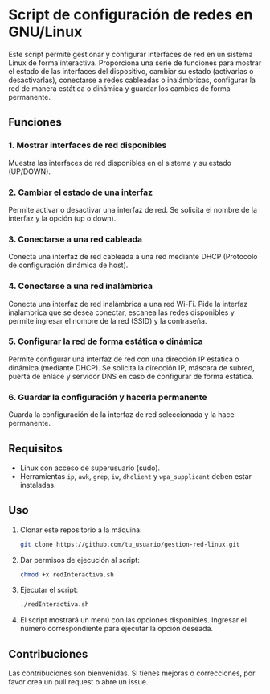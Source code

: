 # Script de configuración de redes en GNU/Linux

Este script permite gestionar y configurar interfaces de red en un sistema Linux de forma interactiva. Proporciona una serie de funciones para mostrar el estado de las interfaces del dispositivo, cambiar su estado (activarlas o desactivarlas), conectarse a redes cableadas o inalámbricas, configurar la red de manera estática o dinámica y guardar los cambios de forma permanente.

## Funciones

### 1. Mostrar interfaces de red disponibles
Muestra las interfaces de red disponibles en el sistema y su estado (UP/DOWN).

### 2. Cambiar el estado de una interfaz
Permite activar o desactivar una interfaz de red. Se solicita el nombre de la interfaz y la opción (up o down).

### 3. Conectarse a una red cableada
Conecta una interfaz de red cableada a una red mediante DHCP (Protocolo de configuración dinámica de host).

### 4. Conectarse a una red inalámbrica
Conecta una interfaz de red inalámbrica a una red Wi-Fi. Pide la interfaz inalámbrica que se desea conectar, escanea las redes disponibles y permite ingresar el nombre de la red (SSID) y la contraseña.

### 5. Configurar la red de forma estática o dinámica
Permite configurar una interfaz de red con una dirección IP estática o dinámica (mediante DHCP). Se solicita la dirección IP, máscara de subred, puerta de enlace y servidor DNS en caso de configurar de forma estática.

### 6. Guardar la configuración y hacerla permanente
Guarda la configuración de la interfaz de red seleccionada y la hace permanente.

## Requisitos

- Linux con acceso de superusuario (sudo).
- Herramientas `ip`, `awk`, `grep`, `iw`, `dhclient` y `wpa_supplicant` deben estar instaladas.

## Uso

1. Clonar este repositorio a la máquina:

    ```bash
    git clone https://github.com/tu_usuario/gestion-red-linux.git
    ```

2. Dar permisos de ejecución al script:

    ```bash
    chmod +x redInteractiva.sh
    ```

3. Ejecutar el script:

    ```bash
    ./redInteractiva.sh
    ```

4. El script mostrará un menú con las opciones disponibles. Ingresar el número correspondiente para ejecutar la opción deseada.


## Contribuciones
Las contribuciones son bienvenidas. Si tienes mejoras o correcciones, por favor crea un pull request o abre un issue.

